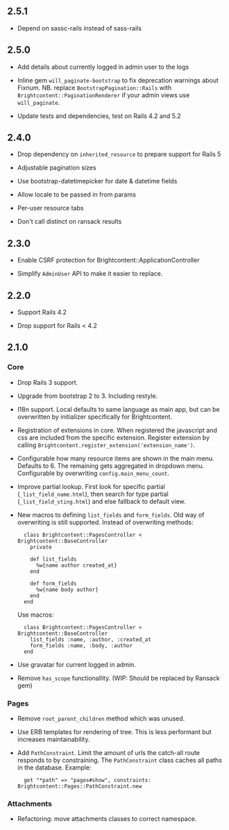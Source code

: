 ## 2.5.1

* Depend on sassc-rails instead of sass-rails

## 2.5.0

* Add details about currently logged in admin user to the logs

* Inline gem `will_paginate-bootstrap` to fix deprecation warnings about Fixnum.
  NB. replace `BootstrapPagination::Rails` with `Brightcontent::PaginationRenderer` if your admin views use `will_paginate`.

* Update tests and dependencies, test on Rails 4.2 and 5.2

## 2.4.0

* Drop dependency on `inherited_resource` to prepare support for Rails 5

* Adjustable pagination sizes

* Use bootstrap-datetimepicker for date & datetime fields

* Allow locale to be passed in from params

* Per-user resource tabs

* Don't call distinct on ransack results

## 2.3.0

* Enable CSRF protection for Brightcontent::ApplicationController

* Simplify `AdminUser` API to make it easier to replace.

## 2.2.0

* Support Rails 4.2

* Drop support for Rails < 4.2

## 2.1.0

### Core

* Drop Rails 3 support.

* Upgrade from bootstrap 2 to 3. Including restyle.

* I18n support. Local defaults to same language as main app, but can be overwritten by initializer specifically for Brightcontent.

* Registration of extensions in core. When registered the javascript and css are included from the specific extension. Register extension by calling `Brightcontent.register_extension('extension_name')`.

* Configurable how many resource items are shown in the main menu. Defaults to 6. The remaining gets aggregated in dropdown menu. Configurable by overwriting `config.main_menu_count`.

* Improve partial lookup. First look for specific partial (`_list_field_name.html`), then search for type partial (`_list_field_sting.html`) and else fallback to default view.

* New macros to defining `list_fields` and `form_fields`. Old way of overwriting is still supported. Instead of overwriting methods:

        class Brightcontent::PagesController < Brightcontent::BaseController
          private

          def list_fields
            %w{name author created_at}
          end

          def form_fields
            %w{name body author}
          end
        end

    Use macros:

        class Brightcontent::PagesController < Brightcontent::BaseController
          list_fields :name, :author, :created_at
          form_fields :name, :body, :author
        end

* Use gravatar for current logged in admin.

* Remove `has_scope` functionallity. (WIP: Should be replaced by Ransack gem)


### Pages

* Remove `root_parent_children` method which was unused.

* Use ERB templates for rendering of tree. This is less performant but increases maintainability.

* Add `PathConstraint`. Limit the amount of urls the catch-all route responds to by constraining. The `PathConstraint` class caches all paths in the database. Example:

        get "*path" => "pages#show", constraints: Brightcontent::Pages::PathConstraint.new

### Attachments

* Refactoring: move attachments classes to correct namespace.
